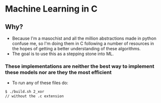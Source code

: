 # Machine Learning in C

## Why?

* Because I'm a masochist and all the million abstractions made in python confuse me, so I'm doing them in C following a number of resources in the hopes of getting a better understanding of these algorithms.
* The goal is to use this as a stepping stone into ML.

### These implementations are neither the best way to implement these models nor are they the most efficient

* To run any of these files do:

 ```bash
 $ ./build.sh 2_xor 
 // without the .c extension
 ```
